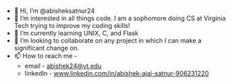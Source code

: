 - 👋 Hi, I’m @abisheksatnur24
- 👀 I’m interested in all things code. I am a sophomore doing CS at Virginia Tech trying to improve my coding skills!
- 🌱 I’m currently learning UNIX, C, and Flask
- 💞️ I’m looking to collaborate on any project in which I can make a significant change on.
- 📫 How to reach me - 
  * email - abishek24@vt.edu
  * linkedIn - www.linkedin.com/in/abishek-ajai-satnur-906231220

<!---
abisheksatnur24/abisheksatnur24 is a ✨ special ✨ repository because its `README.md` (this file) appears on your GitHub profile.
You can click the Preview link to take a look at your changes.
--->
